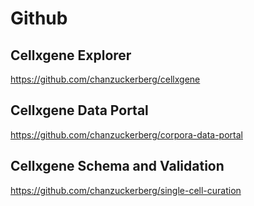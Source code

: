 # Github

## Cellxgene Explorer

https://github.com/chanzuckerberg/cellxgene

## Cellxgene Data Portal

https://github.com/chanzuckerberg/corpora-data-portal

## Cellxgene Schema and Validation

https://github.com/chanzuckerberg/single-cell-curation
